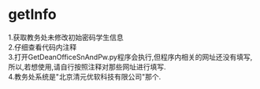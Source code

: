 ﻿# getInfo
1.获取教务处未修改初始密码学生信息<br>
2.仔细查看代码内注释<br>
3.打开GetDeanOfficeSnAndPw.py程序会执行,但程序内相关的网址还没有填写,所以,若想使用,请自行按照注释对那些网址进行填写.<br>
4.教务处系统是"北京清元优软科技有限公司"那个.<br>
